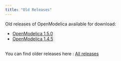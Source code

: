 ```yaml
---
title: "Old Releases"
---
```

<p>Old releases of OpenModelica available for download:</p>
<ul>
<li><a href="http://build.openmodelica.org/omc/builds/windows/releases/1.5.0/" target="_blank">OpenModelica 1.5.0</a></li>
<li><a href="http://build.openmodelica.org/omc/builds/windows/releases/1.4.5/" target="_blank">OpenModelica 1.4.5</a></li>
</ul>
<p><br />You can find older releases here : <a href="http://build.openmodelica.org/omc/builds/windows/releases/" target="_blank">All releases</a></p>